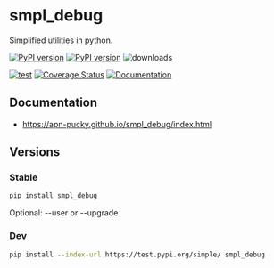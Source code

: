 # smpl_debug
Simplified utilities in python.

[![PyPI version][pypi image]][pypi link] [![PyPI version][pypi versions]][pypi link]  ![downloads](https://img.shields.io/pypi/dm/smpl_debug.svg)

[![test][a t image]][a t link]   [![Coverage Status][c t i]][c t l] [![Documentation][rtd t i]][rtd t l]

## Documentation
-   <https://apn-pucky.github.io/smpl_debug/index.html>

## Versions

### Stable

```sh
pip install smpl_debug
```

Optional: --user or --upgrade

### Dev

```sh
pip install --index-url https://test.pypi.org/simple/ smpl_debug
```

[doc stable]: https://apn-pucky.github.io/smpl_debug/index.html
[doc test]: https://apn-pucky.github.io/smpl_debug/test/index.html

[pypi image]: https://badge.fury.io/py/smpl_debug.svg
[pypi link]: https://pypi.org/project/smpl_debug/
[pypi versions]: https://img.shields.io/pypi/pyversions/smpl_debug.svg

[a s image]: https://github.com/APN-Pucky/smpl_debug/actions/workflows/stable.yml/badge.svg
[a s link]: https://github.com/APN-Pucky/smpl_debug/actions/workflows/stable.yml
[a t link]: https://github.com/APN-Pucky/smpl_debug/actions/workflows/test.yml
[a t image]: https://github.com/APN-Pucky/smpl_debug/actions/workflows/test.yml/badge.svg

[cc s q i]: https://app.codacy.com/project/badge/Grade/38630d0063814027bd4d0ffaa73790a2?branch=stable
[cc s q l]: https://www.codacy.com/gh/APN-Pucky/smpl_debug/dashboard?utm_source=github.com&amp;utm_medium=referral&amp;utm_content=APN-Pucky/smpl&amp;utm_campaign=Badge_Grade?branch=stable
[cc s c i]: https://app.codacy.com/project/badge/Coverage/38630d0063814027bd4d0ffaa73790a2?branch=stable
[cc s c l]: https://www.codacy.com/gh/APN-Pucky/smpl_debug/dashboard?utm_source=github.com&utm_medium=referral&utm_content=APN-Pucky/smpl&utm_campaign=Badge_Coverage?branch=stable

[cc q i]: https://app.codacy.com/project/badge/Grade/38630d0063814027bd4d0ffaa73790a2
[cc q l]: https://www.codacy.com/gh/APN-Pucky/smpl_debug/dashboard?utm_source=github.com&amp;utm_medium=referral&amp;utm_content=APN-Pucky/smpl&amp;utm_campaign=Badge_Grade
[cc c i]: https://app.codacy.com/project/badge/Coverage/38630d0063814027bd4d0ffaa73790a2
[cc c l]: https://www.codacy.com/gh/APN-Pucky/smpl_debug/dashboard?utm_source=github.com&utm_medium=referral&utm_content=APN-Pucky/smpl&utm_campaign=Badge_Coverage

[c s i]: https://coveralls.io/repos/github/APN-Pucky/smpl_debug/badge.svg?branch=stable
[c s l]: https://coveralls.io/github/APN-Pucky/smpl_debug?branch=stable
[c t l]: https://coveralls.io/github/APN-Pucky/smpl_debug?branch=master
[c t i]: https://coveralls.io/repos/github/APN-Pucky/smpl_debug/badge.svg?branch=master

[rtd s i]: https://readthedocs.org/projects/smpl_debug/badge/?version=stable
[rtd s l]: https://smpl_debug.readthedocs.io/en/stable/?badge=stable
[rtd t i]: https://readthedocs.org/projects/smpl_debug/badge/?version=latest
[rtd t l]: https://smpl_debug.readthedocs.io/en/latest/?badge=latest
